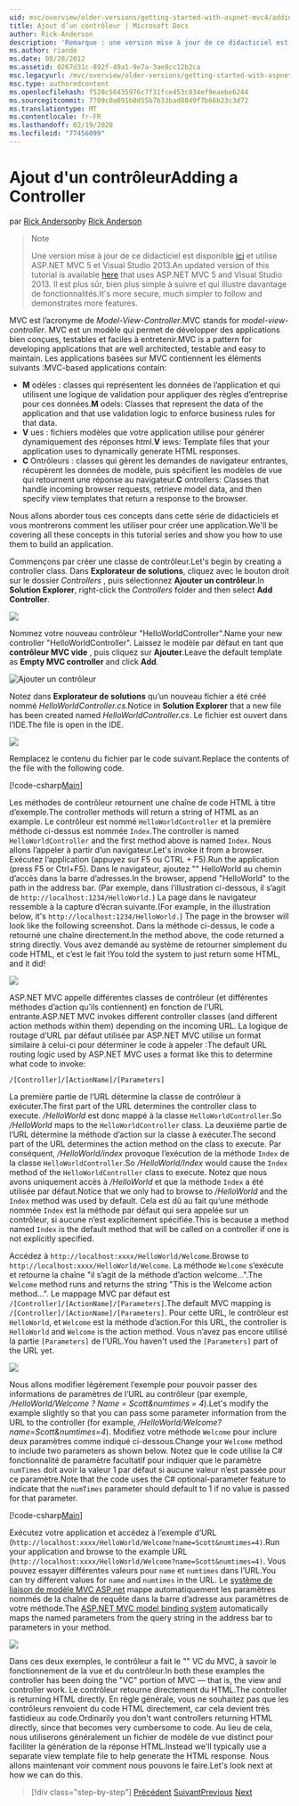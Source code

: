 ```yaml
---
uid: mvc/overview/older-versions/getting-started-with-aspnet-mvc4/adding-a-controller
title: Ajout d’un contrôleur | Microsoft Docs
author: Rick-Anderson
description: 'Remarque : une version mise à jour de ce didacticiel est disponible ici et utilise ASP.NET MVC 5 et Visual Studio 2013. C’est plus sécurisé, bien plus simple à suivre et à faire une démonstration...'
ms.author: riande
ms.date: 08/28/2012
ms.assetid: 0267d31c-892f-49a1-9e7a-3ae8cc12b2ca
msc.legacyurl: /mvc/overview/older-versions/getting-started-with-aspnet-mvc4/adding-a-controller
msc.type: authoredcontent
ms.openlocfilehash: f528c56435976c7f31fce453c834ef9eaebe6244
ms.sourcegitcommit: 7709c0a091b8d55b7b33bad8849f7b66b23c3d72
ms.translationtype: MT
ms.contentlocale: fr-FR
ms.lasthandoff: 02/19/2020
ms.locfileid: "77456099"
---
```

# <a name="adding-a-controller"></a><span data-ttu-id="e2502-104">Ajout d'un contrôleur</span><span class="sxs-lookup"><span data-stu-id="e2502-104">Adding a Controller</span></span>

<span data-ttu-id="e2502-105">par [Rick Anderson](https://twitter.com/RickAndMSFT)</span><span class="sxs-lookup"><span data-stu-id="e2502-105">by [Rick Anderson](https://twitter.com/RickAndMSFT)</span></span>

> > [!NOTE]
> > <span data-ttu-id="e2502-106">Une version mise à jour de ce didacticiel est disponible [ici](../../getting-started/introduction/getting-started.md) et utilise ASP.NET MVC 5 et Visual Studio 2013.</span><span class="sxs-lookup"><span data-stu-id="e2502-106">An updated version of this tutorial is available [here](../../getting-started/introduction/getting-started.md) that uses ASP.NET MVC 5 and Visual Studio 2013.</span></span> <span data-ttu-id="e2502-107">Il est plus sûr, bien plus simple à suivre et qui illustre davantage de fonctionnalités.</span><span class="sxs-lookup"><span data-stu-id="e2502-107">It's more secure, much simpler to follow and demonstrates more features.</span></span>

<span data-ttu-id="e2502-108">MVC est l’acronyme de *Model-View-Controller*.</span><span class="sxs-lookup"><span data-stu-id="e2502-108">MVC stands for *model-view-controller*.</span></span> <span data-ttu-id="e2502-109">MVC est un modèle qui permet de développer des applications bien conçues, testables et faciles à entretenir.</span><span class="sxs-lookup"><span data-stu-id="e2502-109">MVC is a pattern for developing applications that are well architected, testable and easy to maintain.</span></span> <span data-ttu-id="e2502-110">Les applications basées sur MVC contiennent les éléments suivants :</span><span class="sxs-lookup"><span data-stu-id="e2502-110">MVC-based applications contain:</span></span>

- <span data-ttu-id="e2502-111">**M** odèles : classes qui représentent les données de l’application et qui utilisent une logique de validation pour appliquer des règles d’entreprise pour ces données.</span><span class="sxs-lookup"><span data-stu-id="e2502-111">**M** odels: Classes that represent the data of the application and that use validation logic to enforce business rules for that data.</span></span>
- <span data-ttu-id="e2502-112">**V** ues : fichiers modèles que votre application utilise pour générer dynamiquement des réponses html.</span><span class="sxs-lookup"><span data-stu-id="e2502-112">**V** iews: Template files that your application uses to dynamically generate HTML responses.</span></span>
- <span data-ttu-id="e2502-113">**C** Ontrôleurs : classes qui gèrent les demandes de navigateur entrantes, récupèrent les données de modèle, puis spécifient les modèles de vue qui retournent une réponse au navigateur.</span><span class="sxs-lookup"><span data-stu-id="e2502-113">**C** ontrollers: Classes that handle incoming browser requests, retrieve model data, and then specify view templates that return a response to the browser.</span></span>

<span data-ttu-id="e2502-114">Nous allons aborder tous ces concepts dans cette série de didacticiels et vous montrerons comment les utiliser pour créer une application.</span><span class="sxs-lookup"><span data-stu-id="e2502-114">We'll be covering all these concepts in this tutorial series and show you how to use them to build an application.</span></span>

<span data-ttu-id="e2502-115">Commençons par créer une classe de contrôleur.</span><span class="sxs-lookup"><span data-stu-id="e2502-115">Let's begin by creating a controller class.</span></span> <span data-ttu-id="e2502-116">Dans **Explorateur de solutions**, cliquez avec le bouton droit sur le dossier *Controllers* , puis sélectionnez **Ajouter un contrôleur**.</span><span class="sxs-lookup"><span data-stu-id="e2502-116">In **Solution Explorer**, right-click the *Controllers* folder and then select **Add Controller**.</span></span>

![](adding-a-controller/_static/image1.png)

<span data-ttu-id="e2502-117">Nommez votre nouveau contrôleur &quot;HelloWorldController&quot;.</span><span class="sxs-lookup"><span data-stu-id="e2502-117">Name your new controller &quot;HelloWorldController&quot;.</span></span> <span data-ttu-id="e2502-118">Laissez le modèle par défaut en tant que **contrôleur MVC vide** , puis cliquez sur **Ajouter**.</span><span class="sxs-lookup"><span data-stu-id="e2502-118">Leave the default template as **Empty MVC controller** and click **Add**.</span></span>

![Ajouter un contrôleur](adding-a-controller/_static/image2.png)

<span data-ttu-id="e2502-120">Notez dans **Explorateur de solutions** qu’un nouveau fichier a été créé nommé *HelloWorldController.cs*.</span><span class="sxs-lookup"><span data-stu-id="e2502-120">Notice in **Solution Explorer** that a new file has been created named *HelloWorldController.cs*.</span></span> <span data-ttu-id="e2502-121">Le fichier est ouvert dans l’IDE.</span><span class="sxs-lookup"><span data-stu-id="e2502-121">The file is open in the IDE.</span></span>

![](adding-a-controller/_static/image3.png)

<span data-ttu-id="e2502-122">Remplacez le contenu du fichier par le code suivant.</span><span class="sxs-lookup"><span data-stu-id="e2502-122">Replace the contents of the file with the following code.</span></span>

[!code-csharp[Main](adding-a-controller/samples/sample1.cs)]

<span data-ttu-id="e2502-123">Les méthodes de contrôleur retournent une chaîne de code HTML à titre d’exemple.</span><span class="sxs-lookup"><span data-stu-id="e2502-123">The controller methods will return a string of HTML as an example.</span></span> <span data-ttu-id="e2502-124">Le contrôleur est nommé `HelloWorldController` et la première méthode ci-dessus est nommée `Index`.</span><span class="sxs-lookup"><span data-stu-id="e2502-124">The controller is named `HelloWorldController` and the first method above is named `Index`.</span></span> <span data-ttu-id="e2502-125">Nous allons l’appeler à partir d’un navigateur.</span><span class="sxs-lookup"><span data-stu-id="e2502-125">Let's invoke it from a browser.</span></span> <span data-ttu-id="e2502-126">Exécutez l’application (appuyez sur F5 ou CTRL + F5).</span><span class="sxs-lookup"><span data-stu-id="e2502-126">Run the application (press F5 or Ctrl+F5).</span></span> <span data-ttu-id="e2502-127">Dans le navigateur, ajoutez &quot;&quot; HelloWorld au chemin d’accès dans la barre d’adresses.</span><span class="sxs-lookup"><span data-stu-id="e2502-127">In the browser, append &quot;HelloWorld&quot; to the path in the address bar.</span></span> <span data-ttu-id="e2502-128">(Par exemple, dans l’illustration ci-dessous, il s’agit de `http://localhost:1234/HelloWorld.`) La page dans le navigateur ressemble à la capture d’écran suivante.</span><span class="sxs-lookup"><span data-stu-id="e2502-128">(For example, in the illustration below, it's `http://localhost:1234/HelloWorld.`) The page in the browser will look like the following screenshot.</span></span> <span data-ttu-id="e2502-129">Dans la méthode ci-dessus, le code a retourné une chaîne directement.</span><span class="sxs-lookup"><span data-stu-id="e2502-129">In the method above, the code returned a string directly.</span></span> <span data-ttu-id="e2502-130">Vous avez demandé au système de retourner simplement du code HTML, et c’est le fait !</span><span class="sxs-lookup"><span data-stu-id="e2502-130">You told the system to just return some HTML, and it did!</span></span>

![](adding-a-controller/_static/image4.png)

<span data-ttu-id="e2502-131">ASP.NET MVC appelle différentes classes de contrôleur (et différentes méthodes d’action qu’ils contiennent) en fonction de l’URL entrante.</span><span class="sxs-lookup"><span data-stu-id="e2502-131">ASP.NET MVC invokes different controller classes (and different action methods within them) depending on the incoming URL.</span></span> <span data-ttu-id="e2502-132">La logique de routage d’URL par défaut utilisée par ASP.NET MVC utilise un format similaire à celui-ci pour déterminer le code à appeler :</span><span class="sxs-lookup"><span data-stu-id="e2502-132">The default URL routing logic used by ASP.NET MVC uses a format like this to determine what code to invoke:</span></span>

`/[Controller]/[ActionName]/[Parameters]`

<span data-ttu-id="e2502-133">La première partie de l’URL détermine la classe de contrôleur à exécuter.</span><span class="sxs-lookup"><span data-stu-id="e2502-133">The first part of the URL determines the controller class to execute.</span></span> <span data-ttu-id="e2502-134">*/HelloWorld* est donc mappé à la classe `HelloWorldController`.</span><span class="sxs-lookup"><span data-stu-id="e2502-134">So */HelloWorld* maps to the `HelloWorldController` class.</span></span> <span data-ttu-id="e2502-135">La deuxième partie de l’URL détermine la méthode d’action sur la classe à exécuter.</span><span class="sxs-lookup"><span data-stu-id="e2502-135">The second part of the URL determines the action method on the class to execute.</span></span> <span data-ttu-id="e2502-136">Par conséquent, */HelloWorld/index* provoque l’exécution de la méthode `Index` de la classe `HelloWorldController`.</span><span class="sxs-lookup"><span data-stu-id="e2502-136">So */HelloWorld/Index* would cause the `Index` method of the `HelloWorldController` class to execute.</span></span> <span data-ttu-id="e2502-137">Notez que nous avons uniquement accès à */HelloWorld* et que la méthode `Index` a été utilisée par défaut.</span><span class="sxs-lookup"><span data-stu-id="e2502-137">Notice that we only had to browse to */HelloWorld* and the `Index` method was used by default.</span></span> <span data-ttu-id="e2502-138">Cela est dû au fait qu’une méthode nommée `Index` est la méthode par défaut qui sera appelée sur un contrôleur, si aucune n’est explicitement spécifiée.</span><span class="sxs-lookup"><span data-stu-id="e2502-138">This is because a method named `Index` is the default method that will be called on a controller if one is not explicitly specified.</span></span>

<span data-ttu-id="e2502-139">Accédez à `http://localhost:xxxx/HelloWorld/Welcome`.</span><span class="sxs-lookup"><span data-stu-id="e2502-139">Browse to `http://localhost:xxxx/HelloWorld/Welcome`.</span></span> <span data-ttu-id="e2502-140">La méthode `Welcome` s’exécute et retourne la chaîne &quot;il s’agit de la méthode d’action welcome...&quot;.</span><span class="sxs-lookup"><span data-stu-id="e2502-140">The `Welcome` method runs and returns the string &quot;This is the Welcome action method...&quot;.</span></span> <span data-ttu-id="e2502-141">Le mappage MVC par défaut est `/[Controller]/[ActionName]/[Parameters]`.</span><span class="sxs-lookup"><span data-stu-id="e2502-141">The default MVC mapping is `/[Controller]/[ActionName]/[Parameters]`.</span></span> <span data-ttu-id="e2502-142">Pour cette URL, le contrôleur est `HelloWorld`, et `Welcome` est la méthode d’action.</span><span class="sxs-lookup"><span data-stu-id="e2502-142">For this URL, the controller is `HelloWorld` and `Welcome` is the action method.</span></span> <span data-ttu-id="e2502-143">Vous n’avez pas encore utilisé la partie `[Parameters]` de l’URL.</span><span class="sxs-lookup"><span data-stu-id="e2502-143">You haven't used the `[Parameters]` part of the URL yet.</span></span>

![](adding-a-controller/_static/image5.png)

<span data-ttu-id="e2502-144">Nous allons modifier légèrement l’exemple pour pouvoir passer des informations de paramètres de l’URL au contrôleur (par exemple, */HelloWorld/Welcome ? Name = Scott&amp;numtimes = 4*).</span><span class="sxs-lookup"><span data-stu-id="e2502-144">Let's modify the example slightly so that you can pass some parameter information from the URL to the controller (for example, */HelloWorld/Welcome?name=Scott&amp;numtimes=4*).</span></span> <span data-ttu-id="e2502-145">Modifiez votre méthode `Welcome` pour inclure deux paramètres comme indiqué ci-dessous.</span><span class="sxs-lookup"><span data-stu-id="e2502-145">Change your `Welcome` method to include two parameters as shown below.</span></span> <span data-ttu-id="e2502-146">Notez que le code utilise la C# fonctionnalité de paramètre facultatif pour indiquer que le paramètre `numTimes` doit avoir la valeur 1 par défaut si aucune valeur n’est passée pour ce paramètre.</span><span class="sxs-lookup"><span data-stu-id="e2502-146">Note that the code uses the C# optional-parameter feature to indicate that the `numTimes` parameter should default to 1 if no value is passed for that parameter.</span></span>

[!code-csharp[Main](adding-a-controller/samples/sample2.cs)]

<span data-ttu-id="e2502-147">Exécutez votre application et accédez à l’exemple d’URL (`http://localhost:xxxx/HelloWorld/Welcome?name=Scott&numtimes=4)`.</span><span class="sxs-lookup"><span data-stu-id="e2502-147">Run your application and browse to the example URL (`http://localhost:xxxx/HelloWorld/Welcome?name=Scott&numtimes=4)`.</span></span> <span data-ttu-id="e2502-148">Vous pouvez essayer différentes valeurs pour `name` et `numtimes` dans l’URL.</span><span class="sxs-lookup"><span data-stu-id="e2502-148">You can try different values for `name` and `numtimes` in the URL.</span></span> <span data-ttu-id="e2502-149">Le [système de liaison de modèle MVC ASP.net](http://odetocode.com/Blogs/scott/archive/2009/04/27/6-tips-for-asp-net-mvc-model-binding.aspx) mappe automatiquement les paramètres nommés de la chaîne de requête dans la barre d’adresse aux paramètres de votre méthode.</span><span class="sxs-lookup"><span data-stu-id="e2502-149">The [ASP.NET MVC model binding system](http://odetocode.com/Blogs/scott/archive/2009/04/27/6-tips-for-asp-net-mvc-model-binding.aspx) automatically maps the named parameters from the query string in the address bar to parameters in your method.</span></span>

![](adding-a-controller/_static/image6.png)

<span data-ttu-id="e2502-150">Dans ces deux exemples, le contrôleur a fait le &quot;&quot; VC du MVC, à savoir le fonctionnement de la vue et du contrôleur.</span><span class="sxs-lookup"><span data-stu-id="e2502-150">In both these examples the controller has been doing the &quot;VC&quot; portion of MVC — that is, the view and controller work.</span></span> <span data-ttu-id="e2502-151">Le contrôleur retourne directement du HTML.</span><span class="sxs-lookup"><span data-stu-id="e2502-151">The controller is returning HTML directly.</span></span> <span data-ttu-id="e2502-152">En règle générale, vous ne souhaitez pas que les contrôleurs renvoient du code HTML directement, car cela devient très fastidieux au code.</span><span class="sxs-lookup"><span data-stu-id="e2502-152">Ordinarily you don't want controllers returning HTML directly, since that becomes very cumbersome to code.</span></span> <span data-ttu-id="e2502-153">Au lieu de cela, nous utiliserons généralement un fichier de modèle de vue distinct pour faciliter la génération de la réponse HTML.</span><span class="sxs-lookup"><span data-stu-id="e2502-153">Instead we'll typically use a separate view template file to help generate the HTML response.</span></span> <span data-ttu-id="e2502-154">Nous allons maintenant voir comment nous pouvons le faire.</span><span class="sxs-lookup"><span data-stu-id="e2502-154">Let's look next at how we can do this.</span></span>

> [!div class="step-by-step"]
> <span data-ttu-id="e2502-155">[Précédent](intro-to-aspnet-mvc-4.md)
> [Suivant](adding-a-view.md)</span><span class="sxs-lookup"><span data-stu-id="e2502-155">[Previous](intro-to-aspnet-mvc-4.md)
[Next](adding-a-view.md)</span></span>
